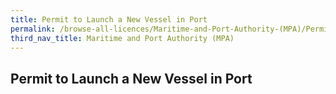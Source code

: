 ```yaml
---
title: Permit to Launch a New Vessel in Port
permalink: /browse-all-licences/Maritime-and-Port-Authority-(MPA)/Permit-to-Launch-a-New-Vessel-in-Port
third_nav_title: Maritime and Port Authority (MPA)
---
```

## Permit to Launch a New Vessel in Port
